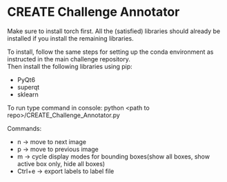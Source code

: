 # CREATE Challenge Annotator
Make sure to install torch first. All the (satisfied) libraries should already be installed if you install the remaining libraries. 

To install, follow the same steps for setting up the conda environment as instructed in the main challenge repository.  
Then install the following libraries using pip:  
- PyQt6
- superqt
- sklearn

To run type command in console: python \<path to repo\>/CREATE_Challenge_Annotator.py  

Commands:
- n -> move to next image
- p -> move to previous image
- m -> cycle display modes for bounding boxes(show all boxes, show active box only, hide all boxes)
- Ctrl+e -> export labels to label file
